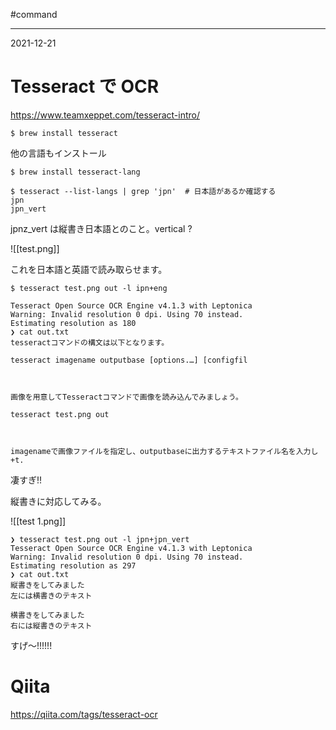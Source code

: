 #command 

---
2021-12-21

# Tesseract で OCR

https://www.teamxeppet.com/tesseract-intro/


```shell
$ brew install tesseract
```

他の言語もインストール

```shell
$ brew install tesseract-lang

$ tesseract --list-langs | grep 'jpn'  # 日本語があるか確認する
jpn
jpn_vert
```

jpnz_vert は縦書き日本語とのこと。vertical ?


![[test.png]]

これを日本語と英語で読み取らせます。

```shell
$ tesseract test.png out -l ipn+eng

Tesseract Open Source OCR Engine v4.1.3 with Leptonica
Warning: Invalid resolution 0 dpi. Using 70 instead.
Estimating resolution as 180
❯ cat out.txt
tesseractコマンドの構文は以下となります。

tesseract imagename outputbase [options.…] [configfil



画像を用意してTesseractコマンドで画像を読み込んでみましょう。

tesseract test.png out



imagenameで画像ファイルを指定し、outputbaseに出力するテキストファイル名を入力し
+t.
```

凄すぎ!!

縦書きに対応してみる。

![[test 1.png]]

```shell
❯ tesseract test.png out -l jpn+jpn_vert
Tesseract Open Source OCR Engine v4.1.3 with Leptonica
Warning: Invalid resolution 0 dpi. Using 70 instead.
Estimating resolution as 297
❯ cat out.txt
縦書きをしてみました
左には横書きのテキスト

横書きをしてみました
右には縦書きのテキスト
```

すげ〜!!!!!!

# Qiita
https://qiita.com/tags/tesseract-ocr


